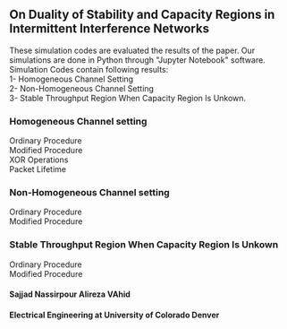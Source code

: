 ##  On Duality of Stability and Capacity Regions in Intermittent Interference Networks
These simulation codes are evaluated the results of the paper. Our simulations are done in Python through "Jupyter Notebook" software.\
Simulation Codes contain following results:\
1- Homogeneous Channel Setting\
2- Non-Homogeneous Channel Setting\
3- Stable Throughput Region When Capacity Region Is Unkown.

### Homogeneous Channel setting
Ordinary Procedure\
Modified Procedure\
XOR Operations\
Packet Lifetime

### Non-Homogeneous Channel setting
Ordinary Procedure\
Modified Procedure

### Stable Throughput Region When Capacity Region Is Unkown
Ordinary Procedure\
Modified Procedure

#### Sajjad Nassirpour     Alireza VAhid
#### Electrical Engineering at University of Colorado Denver
